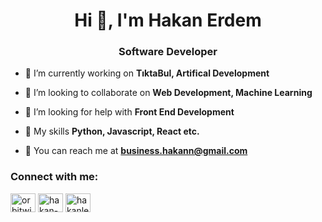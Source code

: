 <h1 align="center">Hi 👋, I'm Hakan Erdem</h1>
<h3 align="center">Software Developer</h3>

- 🔭 I’m currently working on **TıktaBul, Artifical Development**

- 👯 I’m looking to collaborate on **Web Development, Machine Learning**

- 🤝 I’m looking for help with **Front End Development**

- 📜 My skills **Python, Javascript, React etc.**

- 💬 You can reach me at **business.hakann@gmail.com**

<h3 align="left">Connect with me:</h3>
<p align="left">
<a href="https://twitter.com/orbitwisp" target="blank"><img align="center" src="https://raw.githubusercontent.com/rahuldkjain/github-profile-readme-generator/master/src/images/icons/Social/twitter.svg" alt="orbitwisp" height="30" width="40" /></a>
<a href="https://linkedin.com/in/hakan-erdem-6b1ba22b3" target="blank"><img align="center" src="https://raw.githubusercontent.com/rahuldkjain/github-profile-readme-generator/master/src/images/icons/Social/linked-in-alt.svg" alt="hakan-erdem-6b1ba22b3" height="30" width="40" /></a>
<a href="https://instagram.com/hakanlerdem" target="blank"><img align="center" src="https://raw.githubusercontent.com/rahuldkjain/github-profile-readme-generator/master/src/images/icons/Social/instagram.svg" alt="hakanlerdem" height="30" width="40" /></a>
</p>

